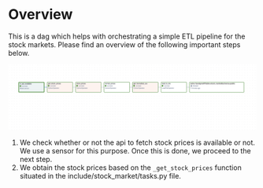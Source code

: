Overview
========
This is a dag which helps with orchestrating a simple ETL pipeline for the stock markets. Please find an overview of the following important steps below.

![Alt text](image/dag_image.png)

1. We check whether or not the api to fetch stock prices is available or not. We use a sensor for this purpose. Once this is done, we proceed to the next step.
2. We obtain the stock prices based on the `_get_stock_prices` function situated in the include/stock_market/tasks.py file.